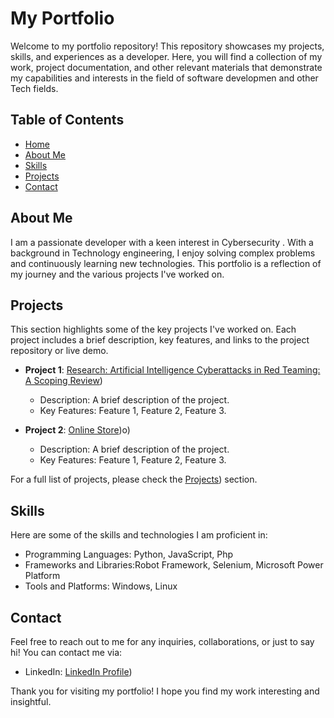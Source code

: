 # My Portfolio

Welcome to my portfolio repository! This repository showcases my projects, skills, and experiences as a developer. Here, you will find a collection of my work, project documentation, and other relevant materials that demonstrate my capabilities and interests in the field of software developmen and other Tech fields.

## Table of Contents
- [Home](https://mays-m.github.io/portfolio/#home)
- [About Me](https://mays-m.github.io/portfolio/#about)
- [Skills](https://mays-m.github.io/portfolio/#services)
- [Projects](https://mays-m.github.io/portfolio/#project)
- [Contact](https://mays-m.github.io/portfolio/#contact)

## About Me
I am a passionate developer with a keen interest in Cybersecurity . With a background in  Technology engineering, I enjoy solving complex problems and continuously learning new technologies. This portfolio is a reflection of my journey and the various projects I've worked on.

## Projects
This section highlights some of the key projects I've worked on. Each project includes a brief description, key features, and links to the project repository or live demo.

- **Project 1**: [Research: Artificial Intelligence Cyberattacks in Red Teaming: A Scoping Review](https://link.springer.com/chapter/10.1007/978-3-031-60215-3_13))
  - Description: A brief description of the project.
  - Key Features: Feature 1, Feature 2, Feature 3.

- **Project 2**: [Online Store](https://mays-m.github.io/Online-Store/))o)
  - Description: A brief description of the project.
  - Key Features: Feature 1, Feature 2, Feature 3.

For a full list of projects, please check the [Projects](https://mays-m.github.io/portfolio/#project)) section.

## Skills
Here are some of the skills and technologies I am proficient in:
- Programming Languages: Python, JavaScript, Php
- Frameworks and Libraries:Robot Framework, Selenium, Microsoft Power Platform
- Tools and Platforms: Windows, Linux

## Contact
Feel free to reach out to me for any inquiries, collaborations, or just to say hi! You can contact me via:
- LinkedIn: [LinkedIn Profile](https://www.linkedin.com/in/mays-alazzawi))

Thank you for visiting my portfolio! I hope you find my work interesting and insightful.
